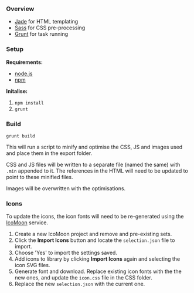 ### Overview

* [Jade](http://jade-lang.com/) for HTML templating
* [Sass](http://sass-lang.com/) for CSS pre-processing
* [Grunt](http://gruntjs.com/) for task running

### Setup

**Requirements:**

* [node.js](https://nodejs.org/)
* [npm](https://www.npmjs.com/)

**Initalise:**

1. `npm install`
2. `grunt`

### Build

`grunt build`

This will run a script to minify and optimise the CSS, JS and images used and place them in the export folder.

CSS and JS files will be written to a separate file (named the same) with `.min` appended to it. The references in the HTML will need to be updated to point to these minified files.

Images will be overwritten with the optimisations.

### Icons

To update the icons, the icon fonts will need to be re-generated using the [IcoMoon](https://icomoon.io/app) service.

1. Create a new IcoMoon project and remove and pre-existing sets.
2. Click the **Import Icons** button and locate the `selection.json` file to import.
3. Choose 'Yes' to import the settings saved.
4. Add icons to library by clicking **Import Icons** again and selecting the icon SVG files.
5. Generate font and download. Replace existing icon fonts with the the new ones, and update the `icon.css` file in the CSS folder.
6. Replace the new `selection.json` with the current one.